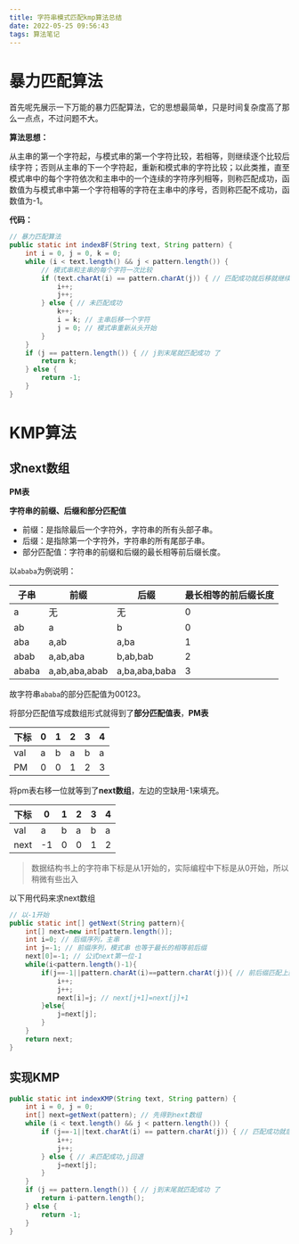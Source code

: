 ```yaml
---
title: 字符串模式匹配kmp算法总结
date: 2022-05-25 09:56:43
tags: 算法笔记
---
```



# 暴力匹配算法

首先呢先展示一下万能的暴力匹配算法，它的思想最简单，只是时间复杂度高了那么一点点，不过问题不大。

**算法思想：**

从主串的第一个字符起，与模式串的第一个字符比较，若相等，则继续逐个比较后续字符；否则从主串的下一个字符起，重新和模式串的字符比较；以此类推，直至模式串中的每个字符依次和主串中的一个连续的字符序列相等，则称匹配成功，函数值为与模式串中第一个字符相等的字符在主串中的序号，否则称匹配不成功，函数值为-1。

**代码：**

```java
// 暴力匹配算法
public static int indexBF(String text, String pattern) {
    int i = 0, j = 0, k = 0;
    while (i < text.length() && j < pattern.length()) {
        // 模式串和主串的每个字符一次比较
        if (text.charAt(i) == pattern.charAt(j)) { // 匹配成功就后移就继续比较后续字符
            i++;
            j++;
        } else { // 未匹配成功
            k++;
            i = k; // 主串后移一个字符
            j = 0; // 模式串重新从头开始
        }
    }
    if (j == pattern.length()) { // j到末尾就匹配成功 了
        return k;
    } else {
        return -1;
    }
}
```

# KMP算法

## 求next数组

**PM表**

**字符串的前缀、后缀和部分匹配值**

- 前缀：是指除最后一个字符外，字符串的所有头部子串。
- 后缀：是指除第一个字符外，字符串的所有尾部子串。
- 部分匹配值：字符串的前缀和后缀的最长相等前后缀长度。

以`ababa`为例说明：

| 子串  | 前缀          | 后缀          | 最长相等的前后缀长度 |
| ----- | ------------- | ------------- | -------------------- |
| a     | 无            | 无            | 0                    |
| ab    | a             | b             | 0                    |
| aba   | a,ab          | a,ba          | 1                    |
| abab  | a,ab,aba      | b,ab,bab      | 2                    |
| ababa | a,ab,aba,abab | a,ba,aba,baba | 3                    |

故字符串`ababa`的部分匹配值为00123。

将部分匹配值写成数组形式就得到了**部分匹配值表**，**PM表**

| 下标 | 0    | 1    | 2    | 3    | 4    |
| ---- | ---- | ---- | ---- | ---- | ---- |
| val  | a    | b    | a    | b    | a    |
| PM   | 0    | 0    | 1    | 2    | 3    |

将pm表右移一位就等到了**next数组**，左边的空缺用-1来填充。

| 下标 | 0    | 1    | 2    | 3    | 4    |
| ---- | ---- | ---- | ---- | ---- | ---- |
| val  | a    | b    | a    | b    | a    |
| next | -1   | 0    | 0    | 1    | 2    |

> 数据结构书上的字符串下标是从1开始的，实际编程中下标是从0开始，所以稍微有些出入

以下用代码来求next数组

```java
// 以-1开始
public static int[] getNext(String pattern){
    int[] next=new int[pattern.length()];
    int i=0; // 后缀序列，主串
    int j=-1; // 前缀序列，模式串 也等于最长的相等前后缀
    next[0]=-1; // 公式next第一位-1
    while(i<pattern.length()-1){
        if(j==-1||pattern.charAt(i)==pattern.charAt(j)){ // 前后缀匹配上就给后一位的next数组赋值
            i++;
            j++;
            next[i]=j; // next[j+1]=next[j]+1
        }else{
            j=next[j];
        }
    }
    return next;
}
```

## 实现KMP

```java
public static int indexKMP(String text, String pattern) {
    int i = 0, j = 0;
    int[] next=getNext(pattern); // 先得到next数组
    while (i < text.length() && j < pattern.length()) {
        if (j==-1||text.charAt(i) == pattern.charAt(j)) { // 匹配成功就后移就继续比较后续字符
            i++;
            j++;
        } else { // 未匹配成功,j回退
            j=next[j];
        }
    }
    if (j == pattern.length()) { // j到末尾就匹配成功 了
        return i-pattern.length();
    } else {
        return -1;
    }
}
```

